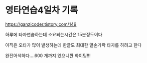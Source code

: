 # 영타연습4일차 기록
https://ganzicoder.tistory.com/149

하루에 타자연습하는데 소요되는시간은 15분정도이다

 

아직은 오타가 많이 발생하는데 한글도 최대한 열손가락 타자를 하려고 한다

 

완전어색하다....600 개까지 있으니깐 화이팅!!!